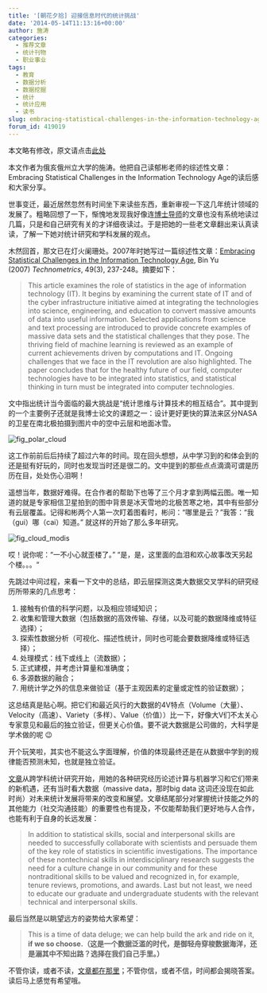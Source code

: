 ```yaml
---
title: '[朝花夕拾] 迎接信息时代的统计挑战'
date: '2014-05-14T11:13:16+00:00'
author: 施涛
categories:
  - 推荐文章
  - 统计刊物
  - 职业事业
tags:
  - 教育
  - 数据分析
  - 数据挖掘
  - 统计
  - 统计应用
  - 读书
slug: embracing-statistical-challenges-in-the-information-technology-age
forum_id: 419019
---
```


本文略有修改，原文请点击[此处](http://blog.cos.name/taoshi/2014/05/12/%E6%9C%9D%E8%8A%B1%E5%A4%95%E6%8B%BE%EF%BC%9A%E8%BF%8E%E6%8E%A5%E4%BF%A1%E6%81%AF%E6%97%B6%E4%BB%A3%E7%9A%84%E7%BB%9F%E8%AE%A1%E6%8C%91%E6%88%98/)

本文作者为俄亥俄州立大学的施涛。他把自己读郁彬老师的综述性文章：Embracing Statistical Challenges in the Information Technology Age的读后感和大家分享。

世事变迁，最近居然忽然有时间坐下来读些东西，重新审视一下这几年统计领域的发展了。粗略回想了一下，惭愧地发现我好像连[博士导师](http://www.stat.berkeley.edu/~binyu)的文章也没有系统地读过几篇，只是和自己研究有关的才详细夜读过。于是把她的一些老文章翻出来认真读读，了解一下她对统计研究和学科发展的观点。

木然回首，那文已在灯火阑珊处。2007年时她写过一篇综述性文章：[Embracing Statistical Challenges in the Information Technology Age](http://www.stat.berkeley.edu/~binyu/ps/embracing.pdf), Bin Yu (2007) _Technometrics_, 49(3), 237-248。摘要如下：<!--more-->

> This article examines the role of statistics in the age of information technology (IT). It begins by examining the current state of IT and of the cyber infrastructure initiative aimed at integrating the technologies into science, engineering, and education to convert massive amounts of data into useful information. Selected applications from science and text processing are introduced to provide concrete examples of massive data sets and the statistical challenges that they pose. The thriving field of machine learning is reviewed as an example of current achievements driven by computations and IT. Ongoing challenges that we face in the IT revolution are also highlighted. The paper concludes that for the healthy future of our field, computer technologies have to be integrated into statistics, and statistical thinking in turn must be integrated into computer technologies.

文中指出统计当今面临的最大挑战是“统计思维与计算技术的相互结合”。其中提到的一个主要例子还就是我博士论文的课题之一：设计更好更快的算法来区分NASA的卫星在南北极拍摄到图片中的空中云层和地面冰雪。

![fig_polar_cloud](https://uploads.cosx.org/2014/05/fig_polar_cloud.jpg)

这工作前前后后持续了超过六年的时间。现在回头想想，从中学习到的和体会到的还是挺有好玩的，同时也发现当时还是很二的。文中提到的那些点点滴滴可谓是历历在目，处处伤心泪啊！

遥想当年，数据好难得。在合作者的帮助下也等了三个月才拿到两幅云图。唯一知道的就是专家相信卫星拍到的图中背景是冰天雪地的北极苦寒之地，其中有些部分有云层覆盖。记得和彬两个人第一次盯着图看时，彬问：“哪里是云？”我答：“我（gui）哪（cai）知道。” 就这样的开始了那么多年研究。

![fig_cloud_modis](https://uploads.cosx.org/2014/05/fig_cloud_modis.jpg)

哎！说你呢：“一不小心就歪楼了。” “是，是，这里面的血泪和欢心故事改天另起个楼。。。“

先跳过中间过程，来看一下文中的总结，即云层探测这类大数据交叉学科的研究经历所带来的几点思考：

1. 接触有价值的科学问题，以及相应领域知识；
1. 收集和管理大数据（包括数据的高效传输、存储，以及可能的数据降维或特征选择）；
1. 探索性数据分析（可视化、描述性统计，同时也可能会要数据降维或特征选择）；
1. 处理模式：线下或线上（流数据）；
1. 正式建模，并考虑计算量和准确度；
1. 多源数据的融合；
1. 用统计学之外的信息来做验证（基于主观因素的定量或定性的验证数据）；

这总结真是贴心啊。把它们和最近风行的大数据的4V特点（Volume（大量）、Velocity（高速）、Variety（多样）、Value（价值））比一下，好像大V们不太关心专家意见和最后的独立验证，但更关心价值。要不说大数据是公司做的，大科学是学术做的呢 :wink:

开个玩笑啦，其实也不能这么字面理解，价值的体现最终还是在从数据中学到的规律能否预测未知，也就是独立验证。

[文章](http://www.stat.berkeley.edu/~binyu/ps/embracing.pdf)从跨学科统计研究开始，用她的各种研究经历论述计算与机器学习和它们带来的新机遇，还有当时看大数据（massive data，那时big data 这词还没现在如此时尚）对未来统计发展将带来的改变和展望。文章结尾部分对掌握统计技能之外的其他能力（社交沟通技能）的重要性也有提及，不仅能帮助我们更好地与人合作，也能有利于自身的长远发展：
 
> In addition to statistical skills, social and interpersonal skills are needed to successfully collaborate with scientists and persuade them of the key role of statistics in scientific investigations. The importance of these nontechnical skills in interdisciplinary research suggests the need for a culture change in our community and for these nontraditional skills to be valued and recognized in, for example, tenure reviews, promotions, and awards. Last but not least, we need to educate our graduate and undergraduate students with the relevant technical and interpersonal skills.

最后当然是以眺望远方的姿势给大家希望：
    
> This is a time of data deluge; we can help build the ark and ride on it, **if we so choose.（这是一个数据泛滥的时代，是御轻舟穿梭数据海洋，还是溺其中不知出路？选择在我们自己手里。）**

不管你读，或者不读，[文章都在那里](http://www.stat.berkeley.edu/~binyu/ps/embracing.pdf)；不管你信，或者不信，时间都会揭晓答案。读后马上感觉有希望哦。
